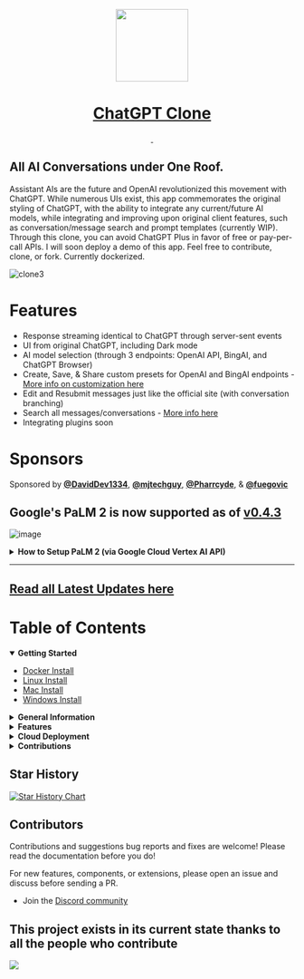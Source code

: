 ﻿
<p align="center">
  <a href="https://discord.gg/NGaa9RPCft">
    <picture>
      <source media="(prefers-color-scheme: dark)" srcset="https://user-images.githubusercontent.com/110412045/228325485-9d3e618f-a980-44fe-89e9-d6d39164680e.png">
      <img src="https://user-images.githubusercontent.com/110412045/228325485-9d3e618f-a980-44fe-89e9-d6d39164680e.png" height="128">
    </picture>
    <h1 align="center">ChatGPT Clone</h1>
  </a>
</p>

<p align="center">
  <a aria-label="Join the community on Discord" href="https://discord.gg/NGaa9RPCft">
    <img alt="" src="https://img.shields.io/badge/Join%20the%20community-blueviolet.svg?style=for-the-badge&logo=DISCORD&labelColor=000000&logoWidth=20">
  </a>
  <a aria-label="Sponsors" href="#sponsors">
    <img alt="" src="https://img.shields.io/badge/SPONSORS-brightgreen.svg?style=for-the-badge&labelColor=000000&logoWidth=20">
  </a>
</p>

## All AI Conversations under One Roof. ##
  Assistant AIs are the future and OpenAI revolutionized this movement with ChatGPT. While numerous UIs exist, this app commemorates the original styling of ChatGPT, with the ability to integrate any current/future AI models, while integrating and improving upon original client features, such as conversation/message search and prompt templates (currently WIP). Through this clone, you can avoid ChatGPT Plus in favor of free or pay-per-call APIs. I will soon deploy a demo of this app. Feel free to contribute, clone, or fork. Currently dockerized.
  
  ![clone3](https://user-images.githubusercontent.com/110412045/230538752-9b99dc6e-cd02-483a-bff0-6c6e780fa7ae.gif)

# Features

- Response streaming identical to ChatGPT through server-sent events
- UI from original ChatGPT, including Dark mode
- AI model selection (through 3 endpoints: OpenAI API, BingAI, and ChatGPT Browser)
- Create, Save, & Share custom presets for OpenAI and BingAI endpoints - [More info on customization here](https://github.com/danny-avila/chatgpt-clone/releases/tag/v0.3.0)
- Edit and Resubmit messages just like the official site (with conversation branching)
- Search all messages/conversations - [More info here](https://github.com/danny-avila/chatgpt-clone/releases/tag/v0.1.0)
- Integrating plugins soon

##
# Sponsors

  Sponsored by <a href="https://github.com/DavidDev1334"><b>@DavidDev1334</b></a>, <a href="https://github.com/mjtechguy"><b>@mjtechguy</b></a>, <a href="https://github.com/Pharrcyde"><b>@Pharrcyde</b></a>, & <a href="https://github.com/fuegovic"><b>@fuegovic</b></a>

##

## **Google's PaLM 2 is now supported as of [v0.4.3](https://github.com/danny-avila/chatgpt-clone/releases/tag/v0.4.3)**
  
  ![image](https://github.com/danny-avila/chatgpt-clone/assets/110412045/ec5e8ff3-6c3a-4f25-9687-d8558435d094)
 
<details>
<summary><strong>How to Setup PaLM 2 (via Google Cloud Vertex AI API)</strong></summary>
- Enable the Vertex AI API on Google Cloud:
- - https://console.cloud.google.com/vertex-ai
- Create a Service Account:
- - https://console.cloud.google.com/projectselector/iam-admin/serviceaccounts/create?walkthrough_id=iam--create-service-account#step_index=1
- Make sure to click 'Create and Continue' to give at least the 'Vertex AI User' role.
- Create a JSON key, rename as 'auth.json' and save it in /api/data/.

**Alternatively**

- In your ./api/.env file, set PALM_KEY as "user_provided" to allow the user to provide a Service Account key JSON from the UI.
- They will follow the steps above except for renaming the file, simply importing the JSON when prompted.
- The key is sent to the server but never saved except in your local storage

**Note:**

- Vertex AI does not (yet) support response streaming for text generations, so response may seem to take long when generating a lot of text.
- Text streaming is simulated
</details>

---

## [Read all Latest Updates here](CHANGELOG.md)

<h1>Table of Contents</h1>

<details open>
  <summary><strong>Getting Started</strong></summary>

  * [Docker Install](/documents/install/docker_install.md)
  * [Linux Install](documents/install/linux_install.md)
  * [Mac Install](documents/install/mac_install.md)
  * [Windows Install](documents/install/windows_install.md)
</details>

<details>
  <summary><strong>General Information</strong></summary>

  * [Project Origin](documents/general_info/project_origin.md)
  * [Multilingual Information](documents/general_info/multilingual_information.md)
  * [Roadmap](documents/general_info/roadmap.md)
  * [Tech Stack](documents/general_info/tech_stack.md)
  * [Changelog](CHANGELOG.md)
  * [Bing Jailbreak Info](documents/general_info/bing_jailbreak_info.md)
</details>

<details>
  <summary><strong>Features</strong></summary>

  * [User Auth System](documents/features/user_auth_system.md)
  * [Proxy](documents/features/proxy.md)
</details>

<details>
  <summary><strong>Cloud Deployment</strong></summary>

  * [Heroku](documents/deployment/heroku.md)
</details>

<details>
  <summary><strong>Contributions</strong></summary>

  * [Code of Conduct](documents/contributions/code_of_conduct.md)
  * [Contributor Guidelines](documents/contributions/contributor_guidelines.md)
  * [Documentation Guidelines](documents/contributions/documentation_guidelines.md)
  * [Code Standards and Conventions](documents/contributions/coding_conventions.md)
  * [Testing](documents/contributions/testing.md)
  * [Security](SECURITY.md)
  * [Contributors](CONTRIBUTORS.md)
  * [Trello Board](https://trello.com/b/17z094kq/chatgpt-clone)
</details>


##

## Star History

[![Star History Chart](https://api.star-history.com/svg?repos=danny-avila/chatgpt-clone&type=Date)](https://star-history.com/#danny-avila/chatgpt-clone&Date)

## Contributors
Contributions and suggestions bug reports and fixes are welcome!
Please read the documentation before you do!

For new features, components, or extensions, please open an issue and discuss before sending a PR. 

- Join the [Discord community](https://discord.gg/NGaa9RPCft)

This project exists in its current state thanks to all the people who contribute
---
<a href="https://github.com/danny-avila/chatgpt-clone/graphs/contributors">
  <img src="https://contrib.rocks/image?repo=danny-avila/chatgpt-clone" />
</a>
